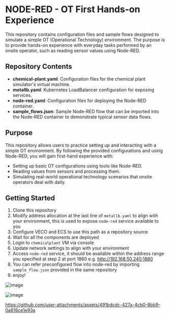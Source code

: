 # NODE-RED - OT First Hands-on Experience

This repository contains configuration files and sample flows designed to simulate a simple OT (Operational Technology) environment. The purpose is to provide hands-on experience with everyday tasks performed by an onsite operator, such as reading sensor values using Node-RED. 

## Repository Contents

- **chemical-plant.yaml**: Configuration files for the chemical plant simulator's virtual machine.
- **metallb.yaml**: Kubernetes LoadBalancer configuration for exposing services.
- **node-red.yaml**: Configuration files for deploying the Node-RED container.
- **sample_flows.json**: Sample Node-RED flow that can be imported into the Node-RED container to demonstrate typical sensor data flows.

## Purpose

This repository allows users to practice setting up and interacting with a simple OT environment. By following the provided configurations and using Node-RED, you will gain first-hand experience with: 
- Setting up basic OT configurations using tools like Node-RED.
- Reading values from sensors and processing them.
- Simulating real-world operational technology scenarios that onsite operators deal with daily.

## Getting Started

1. Clone this repository
2. Modify address allocation at the last line of `metallb.yaml` to align with your environment, this is used to expose `node-red` service available to you
3. Configure VECO and ECS to use this path as a repository source
4. Wait for all the components are deployed
5. Login to `chemicalplant` VM via console
6. Update network settings to align with your environment
7. Access `node-red` service, it should be available within the address range you specified at step 2 at port 1880 e.g. http://192.168.50.240:1880
8. You can refer preconfigured flow into node-red by importing `sample_flow.json` provided in the same repository
9. enjoy!

![image](https://github.com/user-attachments/assets/b4c0b423-214a-4419-a2a2-3f2c231a8696)



![image](https://github.com/user-attachments/assets/16763531-f3e0-438d-a642-cee32df5d3d1)




https://github.com/user-attachments/assets/491bdcdc-427a-4cb0-8bb9-0a816ce1e93a


